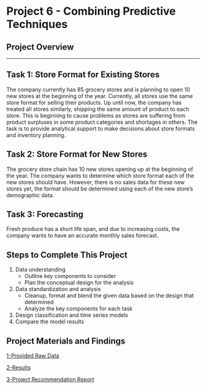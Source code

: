 # Project 6 - Combining Predictive Techniques

## Project Overview
----
## Task 1: Store Format for Existing Stores
The company currently has 85 grocery stores and is planning to open 10 new stores at the beginning of the year. Currently, all stores use the same store format for selling their products. Up until now, the company has treated all stores similarly, shipping the same amount of product to each store. This is beginning to cause problems as stores are suffering from product surpluses in some product categories and shortages in others. The task is to provide analytical support to make decisions about store formats and inventory planning.

## Task 2: Store Format for New Stores
The grocery store chain has 10 new stores opening up at the beginning of the year. The company wants to determine which store format each of the new stores should have. However, there is no sales data for these new stores yet, the format should be determined using each of the new store’s demographic data.

## Task 3: Forecasting
Fresh produce has a short life span, and due to increasing costs, the company wants to have an accurate monthly sales forecast.

## Steps to Complete This Project

1. Data understanding
   * Outline key components to consider
   * Plan the conceptual design for the analysis
2. Data standardization and analysis
    * Cleanup, format and blend the given data based on the design that determined
    * Analyze the key components for each task
3. Design classification and time series models
4. Compare the model results

## Project Materials and Findings

[1-Provided Raw Data](https://github.com/canerakin111/Udacity_Predictive_Analysis/tree/master/Project6/project/data)

[2-Results](https://github.com/canerakin111/Udacity_Predictive_Analysis/tree/master/Project6/project/results)

[3-Project Recommendation Report](https://github.com/canerakin111/Udacity_Predictive_Analysis/blob/master/Project6/project/Final_submission_akinc.pdf)

